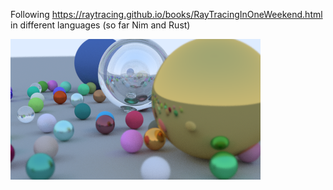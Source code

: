 Following https://raytracing.github.io/books/RayTracingInOneWeekend.html in different languages (so far Nim and Rust)

![ray traced spheres with glass bubble](https://github.com/danielclarke/raytracing/blob/main/nim/images/13.1.png?raw=true)